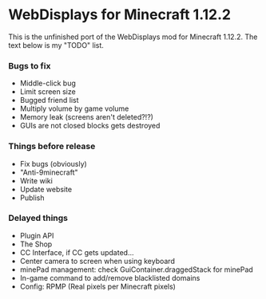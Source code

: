 # WebDisplays for Minecraft 1.12.2
This is the unfinished port of the WebDisplays mod for Minecraft 1.12.2. The text below is my "TODO" list.

### Bugs to fix
* Middle-click bug
* Limit screen size
* Bugged friend list
* Multiply volume by game volume
* Memory leak (screens aren't deleted?!?)
* GUIs are not closed blocks gets destroyed

### Things before release
* Fix bugs (obviously)
* "Anti-9minecraft"
* Write wiki
* Update website
* Publish

### Delayed things
* Plugin API
* The Shop
* CC Interface, if CC gets updated...
* Center camera to screen when using keyboard
* minePad management: check GuiContainer.draggedStack for minePad
* In-game command to add/remove blacklisted domains
* Config: RPMP (Real pixels per Minecraft pixels)
